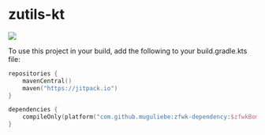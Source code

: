# zutils-kt

[![](https://jitpack.io/v/muguliebe/zfwk-utils.svg)](https://jitpack.io/#muguliebe/zfwk-utils)


To use this project in your build, add the following to your build.gradle.kts file:

```kotlin
repositories {
    mavenCentral()
    maven("https://jitpack.io")
}

dependencies {
    compileOnly(platform("com.github.muguliebe:zfwk-dependency:$zfwkBomVersion"))
}
